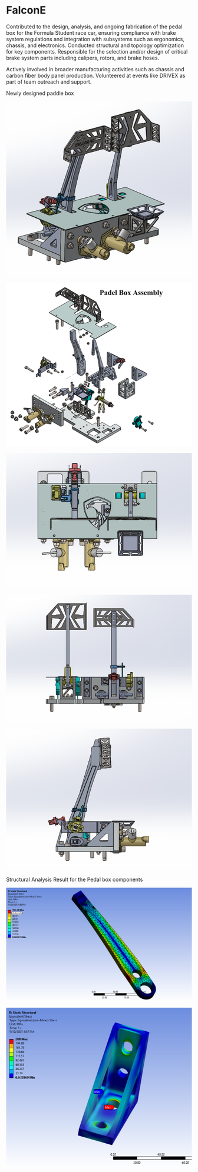 # FalconE

Contributed to the design, analysis, and ongoing fabrication of the pedal box for the Formula Student race car, ensuring compliance with brake system regulations and integration with subsystems such as ergonomics, chassis, and electronics. Conducted structural and topology optimization for key components.
Responsible for the selection and/or design of critical brake system parts including calipers, rotors, and brake hoses.

Actively involved in broader manufacturing activities such as chassis and carbon fiber body panel production. Volunteered at events like DRIVEX as part of team outreach and support.


Newly designed paddle box 

![image alt](https://github.com/Chalangana/FalconE/blob/20b2964c3e47952df4146f13a6e93305b1a858b7/Screenshot%202025-07-16%20194034.png)

![image alt](https://github.com/Chalangana/FalconE/blob/64d09a47c8530cd9c0f03ce8954b232594fcbbb3/Screenshot%202025-07-16%20200646.png)

![image alt](https://github.com/Chalangana/FalconE/blob/fa37745f30228df326d6fd7c120ee32985461faf/Screenshot%202025-07-16%20194140.png)

![image alt](https://github.com/Chalangana/FalconE/blob/ec67ee38d3f35d04d5d9186bf781b1b054fb1d97/Screenshot%202025-07-16%20194117.png)

![image alt](https://github.com/Chalangana/FalconE/blob/a32414af6ef58b95c50959715ed7844c25dec665/Screenshot%202025-07-16%20194101.png)

Structural Analysis Result for the Pedal box components

![image alt](https://github.com/Chalangana/FalconE/blob/1f47512585e71153f05fb252d95b8e033c3cbd7f/Screenshot%202025-01-20%20130025.png)

![image alt](https://github.com/Chalangana/FalconE/blob/266bf753cc59771846f22aba3d5b5257048aac34/Screenshot%202025-05-10%20164748.png)

